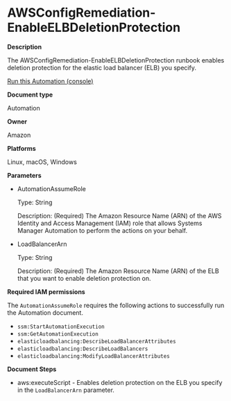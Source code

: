# AWSConfigRemediation\-EnableELBDeletionProtection<a name="automation-aws-enable-elb-protection"></a>

**Description**

The AWSConfigRemediation\-EnableELBDeletionProtection runbook enables deletion protection for the elastic load balancer \(ELB\) you specify\.

[Run this Automation \(console\)](https://console.aws.amazon.com/systems-manager/automation/execute/AWSConfigRemediation-EnableELBDeletionProtection)

**Document type**

Automation

**Owner**

Amazon

**Platforms**

Linux, macOS, Windows

**Parameters**
+ AutomationAssumeRole

  Type: String

  Description: \(Required\) The Amazon Resource Name \(ARN\) of the AWS Identity and Access Management \(IAM\) role that allows Systems Manager Automation to perform the actions on your behalf\.
+ LoadBalancerArn

  Type: String

  Description: \(Required\) The Amazon Resource Name \(ARN\) of the ELB that you want to enable deletion protection on\.

**Required IAM permissions**

The `AutomationAssumeRole` requires the following actions to successfully run the Automation document\.
+ `ssm:StartAutomationExecution`
+ `ssm:GetAutomationExecution`
+ `elasticloadbalancing:DescribeLoadBalancerAttributes`
+ `elasticloadbalancing:DescribeLoadBalancers`
+ `elasticloadbalancing:ModifyLoadBalancerAttributes`

**Document Steps**
+ aws:executeScript \- Enables deletion protection on the ELB you specify in the `LoadBalancerArn` parameter\.